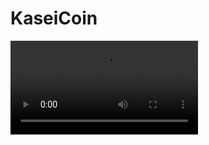 # KaseiCoin

![Watch video](https://olegreg762-kaseicoin-videoplayer-c70xt2.streamlit.app/~/+/media/49d3bf03ea3e3699931351aff61315be1f502ea06aa8ba95f12b9b2a.mp4)



